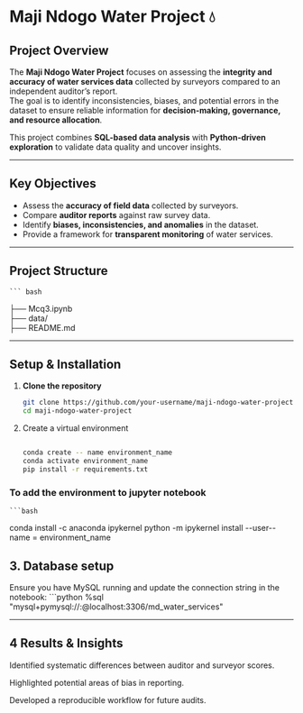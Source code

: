 # Maji Ndogo Water Project 💧

##  Project Overview
The **Maji Ndogo Water Project** focuses on assessing the **integrity and accuracy of water services data** collected by surveyors compared to an independent auditor’s report.  
The goal is to identify inconsistencies, biases, and potential errors in the dataset to ensure reliable information for **decision-making, governance, and resource allocation**.

This project combines **SQL-based data analysis** with **Python-driven exploration** to validate data quality and uncover insights.

---

##  Key Objectives
- Assess the **accuracy of field data** collected by surveyors.  
- Compare **auditor reports** against raw survey data.  
- Identify **biases, inconsistencies, and anomalies** in the dataset.  
- Provide a framework for **transparent monitoring** of water services.  

---


##  Project Structure
    ``` bash

  ├── Mcq3.ipynb      
  ├── data/            
  ├── README.md

--- 

##  Setup & Installation

1. **Clone the repository**
   ```bash
   git clone https://github.com/your-username/maji-ndogo-water-project.git
   cd maji-ndogo-water-project
   
2. Create a virtual environment
    ```bash

   conda create -- name environment_name
   conda activate environment_name
   pip install -r requirements.txt
### To add the environment to jupyter notebook
    ```bash
conda install -c anaconda ipykernel
python -m ipykernel install --user--name = environment_name

## 3. Database setup
Ensure you have MySQL running and update the connection string in the notebook:
    ```python
%sql "mysql+pymysql://<username>:<password>@localhost:3306/md_water_services"

--- 

## 4 Results & Insights

Identified systematic differences between auditor and surveyor scores.

Highlighted potential areas of bias in reporting.

Developed a reproducible workflow for future audits.







